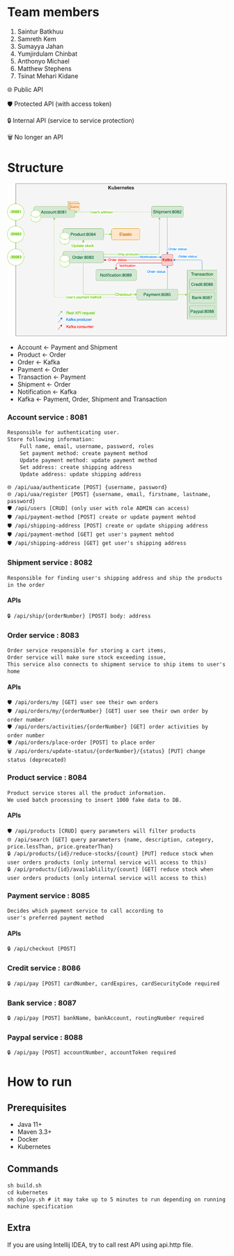 # Team members
1. Saintur Batkhuu
2. Samreth Kem
3. Sumayya Jahan
4. Yumjirdulam Chinbat
5. Anthonyo Michael
6. Matthew Stephens
7. Tsinat Mehari Kidane

🌐 Public API

🛡 Protected API (with access token)

🔒 Internal API (service to service protection)

🗑️ No longer an API

# Structure

![alt text](assignment.drawio.png)

- Account &larr; Payment and Shipment
- Product &larr; Order
- Order &larr; Kafka
- Payment &larr; Order
- Transaction &larr; Payment
- Shipment &larr; Order
- Notification &larr; Kafka
- Kafka &larr; Payment, Order, Shipment and Transaction

### Account service : 8081

    Responsible for authenticating user. 
    Store following information:
        Full name, email, username, password, roles
        Set payment method: create payment method
        Update payment method: update payment method
        Set address: create shipping address
        Update address: update shipping address
```
🌐 /api/uaa/authenticate [POST] {username, password}
🌐 /api/uaa/register [POST] {username, email, firstname, lastname, password}
🛡 /api/users [CRUD] (only user with role ADMIN can access)
🛡 /api/payment-method [POST] create or update payment mehtod
🛡 /api/shipping-address [POST] create or update shipping address
🛡 /api/payment-method [GET] get user's payment mehtod
🛡 /api/shipping-address [GET] get user's shipping address
```

### Shipment service : 8082

    Responsible for finding user's shipping address and ship the products in the order
#### APIs
```
🔒 /api/ship/{orderNumber} [POST] body: address
```
### Order service : 8083
    
    Order service responsible for storing a cart items,
    Order service will make sure stock exceeding issue,
    This service also connects to shipment service to ship items to user's home
#### APIs
```
🛡 /api/orders/my [GET] user see their own orders
🛡 /api/orders/my/{orderNumber} [GET] user see their own order by order number
🛡 /api/orders/activities/{orderNumber} [GET] order activities by order number
🛡 /api/orders/place-order [POST] to place order
🗑️ /api/orders/update-status/{orderNumber}/{status} [PUT] change status (deprecated) 
```
### Product service : 8084
    
    Product service stores all the product information.
    We used batch processing to insert 1000 fake data to DB.
#### APIs
```
🛡 /api/products [CRUD] query parameters will filter products
🌐 /api/search [GET] query parameters {name, description, category, price.lessThan, price.greaterThan}
🔒 /api/products/{id}/reduce-stocks/{count} [PUT] reduce stock when user orders products (only internal service will access to this)
🔒 /api/products/{id}/availablility/{count} [GET] reduce stock when user orders products (only internal service will access to this)
```
### Payment service : 8085

    Decides which payment service to call according to 
    user's preferred payment method
#### APIs
```
🔒 /api/checkout [POST]
```
### Credit service : 8086
```
🔒 /api/pay [POST] cardNumber, cardExpires, cardSecurityCode required
```
### Bank service : 8087
```
🔒 /api/pay [POST] bankName, bankAccount, routingNumber required
```
### Paypal service : 8088
```
🔒 /api/pay [POST] accountNumber, accountToken required
```


# How to run

## Prerequisites

- Java 11+
- Maven 3.3+
- Docker
- Kubernetes

## Commands

```shell
sh build.sh
cd kubernetes
sh deploy.sh # it may take up to 5 minutes to run depending on running machine specification
```

## Extra
If you are using Intellij IDEA, try to call rest API using api.http file. 